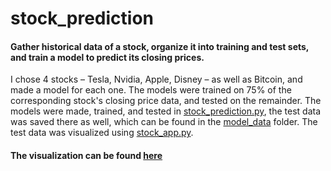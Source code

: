 # stock_prediction

#### Gather historical data of a stock, organize it into training and test sets, and train a model to predict its closing prices.

I chose 4 stocks – Tesla, Nvidia, Apple, Disney – as well as Bitcoin, and made a model for each one. The models were trained on 75% of the corresponding stock's closing price data, and tested on the remainder. The models were made, trained, and tested in [stock_prediction.py](https://github.com/HzaRashid/stock_prediction/blob/main/stock_prediction.py), the test data was saved there as well, which can be found in the [model_data](https://github.com/HzaRashid/stock_prediction/tree/main/model_data) folder. The test data was visualized using [stock_app.py](https://github.com/HzaRashid/stock_prediction/blob/main/stock_app.py).

#### The visualization can be found [here](https://share.streamlit.io/hzarashid/stock_prediction/main/stock_app.py) 
